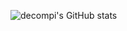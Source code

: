 ![decompi's GitHub stats](https://github-readme-stats.vercel.app/api?username=decompi&include_all_commits=true&theme=dark)
